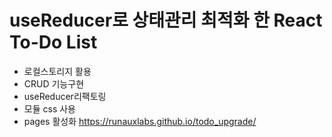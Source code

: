 # useReducer로 상태관리 최적화 한 React To-Do List #

* 로컬스토리지 활용
* CRUD 기능구현
* useReducer리팩토링
* 모듈 css 사용
* pages 활성화 https://runauxlabs.github.io/todo_upgrade/
